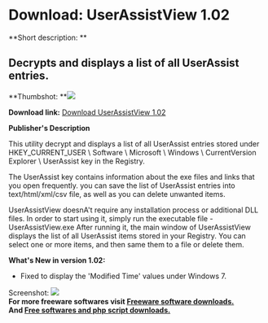 # Download: UserAssistView 1.02

**Short description: **

## Decrypts and displays a list of all UserAssist entries.

  
**Thumbshot: **![](http://www.freewarefiles.com/screenshot/userassistview_md.gif)   
  
**Download link:** [Download UserAssistView 1.02](http://freesoftwares.boysofts.com/UserAssistView_program_44009.html)  
  

**Publisher's Description**  
  

This utility decrypt and displays a list of all UserAssist entries stored
under HKEY_CURRENT_USER \ Software \ Microsoft \ Windows \ CurrentVersion \
Explorer \ UserAssist key in the Registry.

The UserAssist key contains information about the exe files and links that you
open frequently. you can save the list of UserAssist entries into
text/html/xml/csv file, as well as you can delete unwanted items.

UserAssistView doesnA't require any installation process or additional DLL
files. In order to start using it, simply run the executable file -
UserAssistView.exe After running it, the main window of UserAssistView
displays the list of all UserAssist items stored in your Registry. You can
select one or more items, and then same them to a file or delete them.

**What's New in version 1.02:**

  * Fixed to display the 'Modified Time' values under Windows 7. 

  
  
Screenshot: ![](http://www.freewarefiles.com/screenshot/userassistview.gif)  
**For more freeware softwares visit [Freeware software downloads.](http://freesoftwares.boysofts.com/)**   
**And [Free softwares and php script downloads.](http://www.boysofts.com/)**

